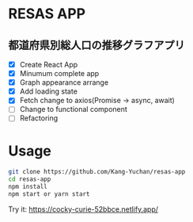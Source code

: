 # RESAS APP

## 都道府県別総人口の推移グラフアプリ

- [x] Create React App
- [x] Minumum complete app
- [x] Graph appearance arrange
- [x] Add loading state
- [x] Fetch change to axios(Promise -> async, await)
- [ ] Change to functional component
- [ ] Refactoring

# Usage

```bash
git clone https://github.com/Kang-Yuchan/resas-app
cd resas-app
npm install
npm start or yarn start
```

Try it: https://cocky-curie-52bbce.netlify.app/

